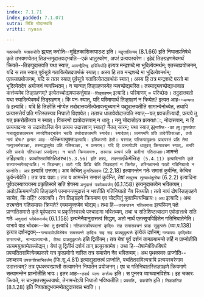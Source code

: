 ```yaml
---
index: 7.1.71
index_padded: 7.1.071
sutra: तिङि चोदात्तवति
vritti: nyasa

---
```

`यत्प्रपचति यत्प्रकरोति` झ्र्यत् करोति--मुद्रितकाशिकापाठःट इति। `यद्वृत्तान्नित्यम्` (8.1.66) इति निघातप्रतिषेधे कृते उभयमप्येतत् तिङन्तमुदात्तवद्भवति--एकं धातुस्वरेण, अपरं प्रत्ययस्वरेण।
इहेदं तिङग्रहणमेवमर्थं क्रियते--तिङ्युदात्तवति यथा स्यात्, `आमन्द्रैरिन्द्र हरिभिर्याहि` इत्यत्र मन्द्रशब्दे मा भूदित्येवमर्थम्; एतच्चाप्रयोजनम्, यदि स तत्र स्यात् पूर्वसूत्रे गतावित्येतदपार्थकं स्यात्। अस्य हि तत्र मन्द्रशब्दे मा भूदित्येवमर्थम्; एतच्चाप्रयोजनम्, यदि स ततर स्यात् पूर्वसूत्रे गतावित्येतदपार्थकं स्यात्। अस्य हि तत्र मन्द्रशब्दे परतो मा भूदित्येतदेव अयोजनं व्यवस्थितम्। न चान्यत् तिङ्ग्रहणस्येह व्यवच्छेद्यमस्ति। तस्माद्व्यवच्छेद्याभावान्न कर्त्तव्यमेव तिङ्ग्रहणम्? इत्येतच्चोद्यमपाकर्त्तुमाह--`तिङ्ग्रहणम्` इत्यादि। परिमाणम् = परिच्छेदः। तदुदात्तवतो यथा स्यादित्येवमर्थं तिङ्ग्रहणम्। किं पनः स्यात्, यदि परिमाणार्थं तिङ्ग्रहणं न क्रियेत? इत्यत आह--`अन्यथा हि` इत्यादि। यदि हि तिङीति नोप्येत तदोदात्तवतीत्येतावत्युच्यमाने यद्युदात्तवतीति सामान्येनोच्येत, तथापि प्रत्यासत्तेर्यं प्रति गतिस्तस्यव निघातो विज्ञायेत। ततश्च धातावेवोदात्तवति स्यात्--यत् प्रवचतीत्यादौ, प्रत्यये तु यत् प्रकरोतीत्यत्र न स्यात्। विकरणो ह्यत्रोदात्तवान् न धातुः। ननु चोदात्तोऽत्र प्रत्यय#ः, नोदात्तवान्, न हि प्रत्ययादन्यः स उदात्तोऽस्ति येन प्रत्यय उदात्तवान् स्यात्? नैतत् सारम्; यथा स्यात् झ्र्`नास्ति--का।मु।पुस्तकेट यत्राद्युदात्तत्वमस्य व्यपदेशिवद्भावेन भवति तथोदात्तत्वमपि स्यादेव। स्यादेतत्। प्रत्ययमपि प्रति प्रादेर्गतिसञ्ज्ञा, ततो नायं दोषः? इत्यत आह--`यत्क्रियायुक्ताः` इत्यादि। इतिकरणो हेतौ। यस्मात् यत्क्रियायुक्ताः प्रादयस्तं प्रति तेषां गत्युपसर्गसञ्ज्ञा, तस्माद्धातुमेव प्रति गतिसञ्ज्ञा, न प्रत्ययम्। यदि हि प्रत्ययोऽपि धातुवत् क्रियावचन स्यात्, तमपि प्रति प्रादयो गतिसञ्ज्ञां प्रपद्येरन्। न चासौ क्रियावचनः, तस्मान्न प्रत्ययं प्रति प्रादीनां गतिसञ्ज्ञाः।
`आमन्ते तर्हि` इत्यादि। प्रपचतितरामिति `तिङश्च` (5.3.56) इति तरप्, तदन्तात् `किमेत्तिङ्` (5.4.11) इत्यादिनामि कृते सत्यामन्तमेतद्भवति। न तिङन्तम्। ततो यदि तिङि चेति तिङग्रहणं न क्रियेत, तस्मिन्नामन्ते परतो गतिनिघातो न प्राप्नोति। अत्र` इत्यादि उत्तरम्। अत्र केचित् `कुगतिप्रादयः` (2.2.18) इत्यामन्तेन गतेः समासं कुर्वन्ति, केचिन्न कुर्वन्त्येवेति। तत्र त्रयः पक्षाः। तत्र य आमन्तेन समासं कुर्वन्ति, तेषां `तत्पुरुष तुल्यार्थतूतीया` (6.2.2) इत्यादिना पूर्वपदस्याव्ययस्य प्रकृतिस्वरे सति शेषस्य `अनुदात्तं पदमेकवर्जम्` (6.1.158) इत्यनुदात्तत्वेन भवितव्यम्। अतोऽक्रियमाणेऽपि तिङ्ग्रहणे परमामन्तमुदात्तं न भवतीति गतिनिघातो नैव सिध्यति। ततो नायं दोषस्तिङ्ग्रहणे सत्येव, किं तर्हि? असत्यपि। तेन तिङ्ग्रहणे क्रियमाण एव चोदयितुं युक्तमित्यभिप्रायः।
`अथ` इत्यादि। अथ तरबन्तेन गतिसमासः क्रियते? एवमप्युक्तमेव चोद्यम्। तथा हि--`तरबन्तस्य गतिसमासः` इत्यस्मिन् पक्षे प्राग्गतिसमासे कृते पूर्वपदस्य च प्रकृतिस्वरत्वे पश्चादामा भवितव्यम्, तथा च सतिशिष्टत्वादाम एवोदात्तत्वे सति गतेः `अनुदात्तं पदेमेकवर्जम्` (6.1.158) इत्यनेनैवानुदात्तत्वं सिद्धम्, अतो नार्थं एतत्सूत्रविहितेन गतिनिघातेनेति। वाभावे वाह चोदकः--`येषां तु` इत्यादि। `गतिकारकीपपदानां कृद्भिः सह समासवचनं प्राक् सुबुत्पत्तेः` (व्या.प.138) इत्यत्र दर्शनद्वयम्--`गत्यादयोऽविशेषेण समस्यन्ते कृद्भिः सह सह प्राक्सुबुत्पत्तेः` इत्येकं दर्शनम्; `गत्यादयः कृद्भिरेव समस्यन्ते, नान्यप्रत्ययान्तैः, तैश्च प्राक्सुबुत्पत्तेः` इति द्वितीयम्। तत्र येषां पूर्वं दर्शनं तान्प्रत्यामन्ते तर्हि न प्राप्नोतीति सत्यमयुक्तमेतच्चोद्यम्। येषां तु द्वितीयं दर्शनं तान् प्रत्युरक्तमेव। तथा हि--तेषामेवंविधविषये प्रपचतितरामित्येवम्प्रकारे यत्र कृत्प्रयोगो नास्ति तत्र समासेन नैव भवितव्यम्। अथ पृथक्स्वरः प्राप्नोति--प्रशब्दस्य `उपसर्गाश्चाभिवर्जम्` (फि.सू.4.81) इत्याद्युदात्तत्वं प्राप्नोति, पचतितरामित्यत्रापि प्रत्ययस्वरेणाम उदात्तत्वम्? तत्र पृथक्स्वरप्राप्तौ सत्यामनेन निघातेन प्रयोजनम्। एष च गतिनिघातस्तिङग्रहणे क्रियमाणे सत्यामन्तेन प्राप्नोतीति भावः। इतर आह--`तदर्थ यत्नः कर्त्तव्यः` इति। स पुनरत्र व्याख्यानविशेषः। इह चकारः क्रियते, स चानुक्तसमुच्चयार्थः, तेनामन्तेऽपि निघातो भविष्यतीति।
`प्रपचति, प्रकरोति` इति। `तिङङतिङ` (8.1.28) इति निघातादुभयमप्येतदुदात्तवन्न भवति।।